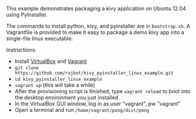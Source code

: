 This example demonstrates packaging a kivy application on Ubuntu 12.04 using PyInstaller.

The commands to install python, kivy, and pyinstaller are in `bootstrap.sh`. A Vagrantfile
is provided to make it easy to package a demo kivy app into a single-file linux executable.

Instructions:

- Install [VirtualBox](https://www.virtualbox.org/) and [Vagrant](http://www.vagrantup.com)
- `git clone https://github.com/rajbot/kivy_pyinstaller_linux_example.git`
- `cd kivy_pyinstaller_linux_example`
- `vagrant up` (this will take a while)
- After the provisioning script is finished, type `vagrant reload` to boot into the desktop environment you just installed
- In the VirtualBox GUI window, log in as user "vagrant", pw "vagrant"
- Open a terminal and run `/home/vagrant/pong/dist/pong`
